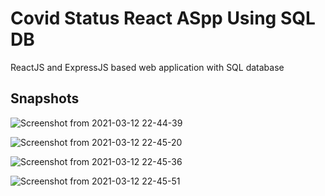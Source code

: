 # Covid Status React ASpp Using SQL DB
ReactJS and ExpressJS based web application with SQL database

## Snapshots
![Screenshot from 2021-03-12 22-44-39](https://user-images.githubusercontent.com/57288196/110974798-f092b400-8384-11eb-8e86-89d2ce383d87.png)

![Screenshot from 2021-03-12 22-45-20](https://user-images.githubusercontent.com/57288196/110974807-f2f50e00-8384-11eb-89bb-0bb11daed5fb.png)

![Screenshot from 2021-03-12 22-45-36](https://user-images.githubusercontent.com/57288196/110974814-f4263b00-8384-11eb-9bcd-b61a05b38d5d.png)

![Screenshot from 2021-03-12 22-45-51](https://user-images.githubusercontent.com/57288196/110974818-f5effe80-8384-11eb-9309-968f96e19e35.png)
